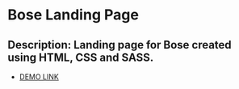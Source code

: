 # Bose Landing Page
## Description: Landing page for Bose created using HTML, CSS and SASS.

- [DEMO LINK](https://WebsterManyanga.github.io/layout_miami/)
